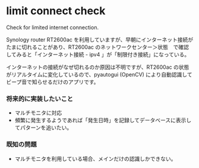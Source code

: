 # limit connect check

Check for limited internet connection.

Synology router RT2600ac を利用していますが、早朝にインターネット接続がたまに切れることがあり、RT2600ac のネットワークセンター＞状態　で確認してみると「インターネット接続 - ipv4 」が「制限付き接続」になっている。

インターネットの接続がなぜ切れるのか原因は不明ですが、RT2600ac の状態がリアルタイムに変化しているので、pyautogui (OpenCV) により自動認識してビープ音で知らせるだけのアプリです。

### 将来的に実装したいこと
* マルチモニタに対応
* 頻繁に発生するようであれば「発生日時」を記録してデータベースに表示してパターンを追いたい。

### 既知の問題
* マルチモニタを利用している場合、メインだけの認識しかできない。
